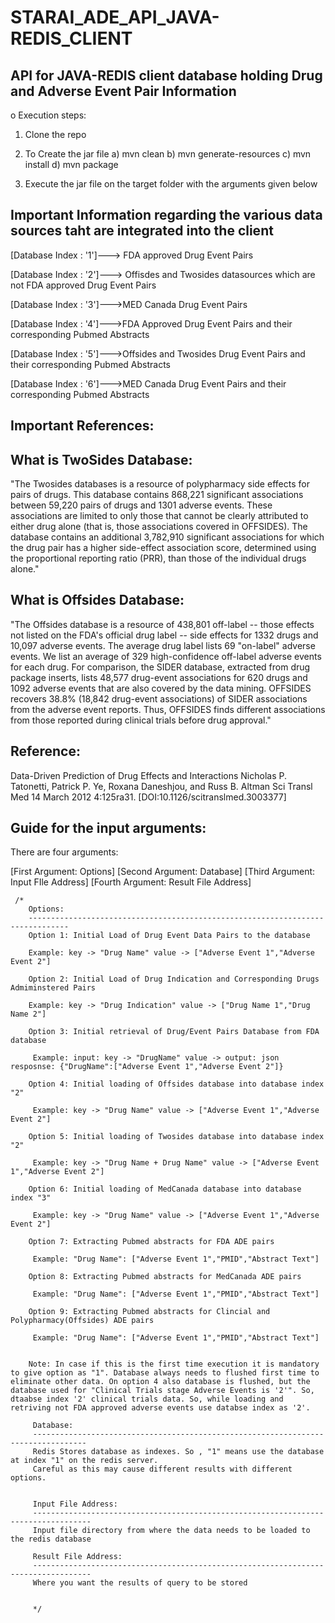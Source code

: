 # STARAI_ADE_API_JAVA-REDIS_CLIENT
API for JAVA-REDIS client database holding Drug and Adverse Event Pair Information
----------------------------------------------------------------------------------------

o Execution steps: 

1) Clone the repo

2) To Create the jar file 
  a) mvn clean 
  b) mvn generate-resources
  c) mvn install 
  d) mvn package
  
3) Execute the jar file on the target folder with the arguments given below


Important Information regarding the various data sources taht are integrated into the client
--------------------------------------------------------------------------------------------------
[Database Index : '1']---> FDA approved Drug Event Pairs 

[Database Index : '2']---> Offisdes and Twosides datasources which are not FDA approved Drug Event Pairs

[Database Index : '3']--->MED Canada Drug Event Pairs

[Database Index : '4']--->FDA Approved Drug Event Pairs and their corresponding Pubmed Abstracts

[Database Index : '5']--->Offsides and Twosides Drug Event Pairs and their corresponding Pubmed Abstracts

[Database Index : '6']--->MED Canada Drug Event Pairs and their corresponding Pubmed Abstracts


Important References:
----------------------

What is TwoSides Database:
---------------------------
"The Twosides databases is a resource of polypharmacy side effects for pairs of drugs. This database contains 868,221 significant associations between 59,220 pairs of drugs and 1301 adverse events. These associations are limited to only those that cannot be clearly attributed to either drug alone (that is, those associations covered in OFFSIDES). The database contains an additional 3,782,910 significant associations for which the drug pair has a higher side-effect association score, determined using the proportional reporting ratio (PRR), than those of the individual drugs alone."

What is Offsides Database:
----------------------------

"The Offsides database is a resource of 438,801 off-label -- those effects not listed on the FDA's official drug label -- side effects for 1332 drugs and 10,097 adverse events. The average drug label lists 69 "on-label" adverse events. We list an average of 329 high-confidence off-label adverse events for each drug. For comparison, the SIDER database, extracted from drug package inserts, lists 48,577 drug-event associations for 620 drugs and 1092 adverse events that are also covered by the data mining. OFFSIDES recovers 38.8% (18,842 drug-event associations) of SIDER associations from the adverse event reports. Thus, OFFSIDES finds different associations from those reported during clinical trials before drug approval."

Reference:
----------
Data-Driven Prediction of Drug Effects and Interactions
Nicholas P. Tatonetti, Patrick P. Ye, Roxana Daneshjou, and Russ B. Altman
Sci Transl Med 14 March 2012 4:125ra31. [DOI:10.1126/scitranslmed.3003377]




Guide for the input arguments:
----------------------------
There are four arguments: 

[First Argument: Options]
[Second Argument: Database]
[Third Argument: Input FIle Address]
[Fourth Argument: Result File Address]


     /*
        Options:
        -------------------------------------------------------------------------------
        Option 1: Initial Load of Drug Event Data Pairs to the database

        Example: key -> "Drug Name" value -> ["Adverse Event 1","Adverse Event 2"]

        Option 2: Initial Load of Drug Indication and Corresponding Drugs Admiminstered Pairs

        Example: key -> "Drug Indication" value -> ["Drug Name 1","Drug Name 2"]

        Option 3: Initial retrieval of Drug/Event Pairs Database from FDA database

         Example: input: key -> "DrugName" value -> output: json resposnse: {"DrugName":["Adverse Event 1","Adverse Event 2"]}

        Option 4: Initial loading of Offsides database into database index "2"

         Example: key -> "Drug Name" value -> ["Adverse Event 1","Adverse Event 2"]

        Option 5: Initial loading of Twosides database into database index "2"

         Example: key -> "Drug Name + Drug Name" value -> ["Adverse Event 1","Adverse Event 2"]
         
        Option 6: Initial loading of MedCanada database into database index "3"

         Example: key -> "Drug Name" value -> ["Adverse Event 1","Adverse Event 2"]

        Option 7: Extracting Pubmed abstracts for FDA ADE pairs

         Example: "Drug Name": ["Adverse Event 1","PMID","Abstract Text"]
        
        Option 8: Extracting Pubmed abstracts for MedCanada ADE pairs

         Example: "Drug Name": ["Adverse Event 1","PMID","Abstract Text"]
         
        Option 9: Extracting Pubmed abstracts for Clincial and Polypharmacy(Offsides) ADE pairs

         Example: "Drug Name": ["Adverse Event 1","PMID","Abstract Text"]


        Note: In case if this is the first time execution it is mandatory to give option as "1". Database always needs to flushed first time to eliminate other data. On option 4 also database is flushed, but the database used for "Clinical Trials stage Adverse Events is '2'". So, dtaabse index '2' clinical trials data. So, while loading and retriving not FDA approved adverse events use databse index as '2'.

         Database:
         ----------------------------------------------------------------------------------
         Redis Stores database as indexes. So , "1" means use the database at index "1" on the redis server.
         Careful as this may cause different results with different options.


         Input File Address:
         -----------------------------------------------------------------------------------
         Input file directory from where the data needs to be loaded to the redis database

         Result File Address:
         -----------------------------------------------------------------------------------
         Where you want the results of query to be stored


         */
